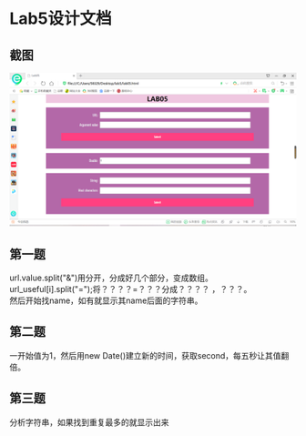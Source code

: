 ﻿# Lab5设计文档

## 截图

![](image/lab5.png)

## 第一题
url.value.split("&")用分开，分成好几个部分，变成数组。<br>
url_useful[i].split("=");将？？？？=？？？分成？？？？ ，？？？。<br>
然后开始找name，如有就显示其name后面的字符串。<br>
## 第二题
一开始值为1，然后用new Date()建立新的时间，获取second，每五秒让其值翻倍。
## 第三题
分析字符串，如果找到重复最多的就显示出来
